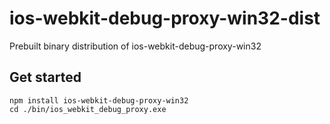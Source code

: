 # ios-webkit-debug-proxy-win32-dist
Prebuilt binary distribution of ios-webkit-debug-proxy-win32


## Get started

```
npm install ios-webkit-debug-proxy-win32
cd ./bin/ios_webkit_debug_proxy.exe
```
